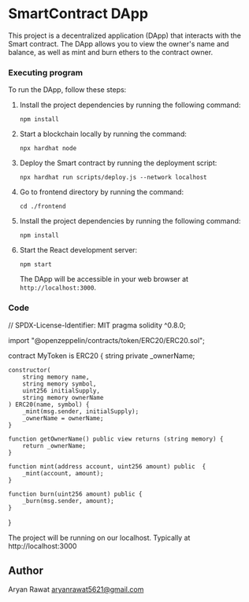 # SmartContract DApp

This project is a decentralized application (DApp) that interacts with the Smart contract. The DApp allows you to view the owner's name and balance, as well as mint and burn ethers to the contract owner.

### Executing program

To run the DApp, follow these steps:

1. Install the project dependencies by running the following command:

   ```
   npm install
   ```
2. Start a blockchain locally by running the command: 
   ```
   npx hardhat node
   ```

3. Deploy the Smart contract by running the deployment script:

   ```
   npx hardhat run scripts/deploy.js --network localhost
   ```
4. Go to frontend directory by running the command:

   ```
   cd ./frontend
   ```
5. Install the project dependencies by running the following command:

   ```
   npm install
   ```
6. Start the React development server:

   ```
   npm start
   ```

   The DApp will be accessible in your web browser at `http://localhost:3000`.
### Code 

// SPDX-License-Identifier: MIT
pragma solidity ^0.8.0;

import "@openzeppelin/contracts/token/ERC20/ERC20.sol";

contract MyToken is ERC20 {
    string private _ownerName;

    constructor(
        string memory name,
        string memory symbol,
        uint256 initialSupply,
        string memory ownerName
    ) ERC20(name, symbol) {
        _mint(msg.sender, initialSupply);
        _ownerName = ownerName;
    }

    function getOwnerName() public view returns (string memory) {
        return _ownerName;
    }

    function mint(address account, uint256 amount) public  {
        _mint(account, amount);
    }

    function burn(uint256 amount) public {
        _burn(msg.sender, amount);
    }
}

The project will be running on our localhost. 
Typically at http://localhost:3000


## Author
Aryan Rawat
aryanrawat5621@gmail.com

